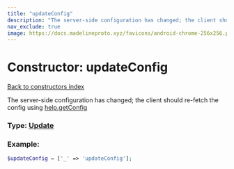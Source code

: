 ```yaml
---
title: "updateConfig"
description: "The server-side configuration has changed; the client should re-fetch the config using help.getConfig"
nav_exclude: true
image: https://docs.madelineproto.xyz/favicons/android-chrome-256x256.png
---
```

# Constructor: updateConfig  
[Back to constructors index](/API_docs/constructors/index.html)



The server-side configuration has changed; the client should re-fetch the config using [help.getConfig](../methods/help.getConfig.html)




### Type: [Update](/API_docs/types/Update.html)


### Example:

```php
$updateConfig = ['_' => 'updateConfig'];
```  
